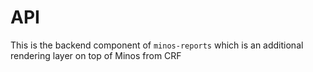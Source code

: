 # API

This is the backend component of `minos-reports` which is an additional rendering layer on top of Minos from CRF
